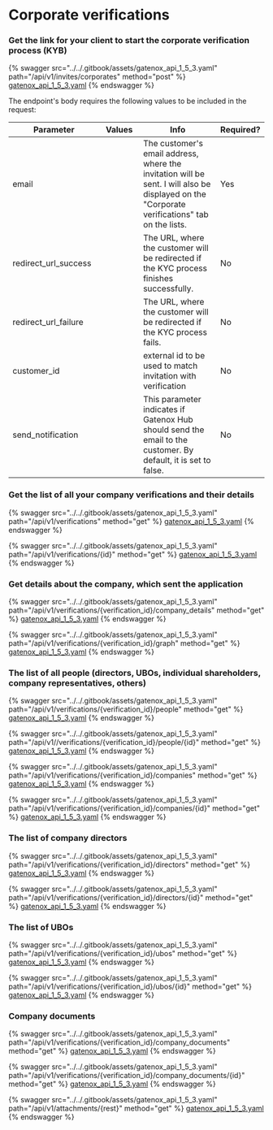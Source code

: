 # Corporate verifications

### Get the link for your client to start the corporate verification process (KYB)

{% swagger src="../../.gitbook/assets/gatenox_api_1_5_3.yaml" path="/api/v1/invites/corporates" method="post" %}
[gatenox_api_1_5_3.yaml](../../.gitbook/assets/gatenox_api_1_5_3.yaml)
{% endswagger %}

The endpoint's body requires the following values to be included in the request:

<table><thead><tr><th width="203">Parameter</th><th width="109">Values</th><th width="316">Info</th><th>Required?</th></tr></thead><tbody><tr><td>email</td><td></td><td>The customer's email address, where the invitation will be sent. I will also be displayed on the "Corporate verifications" tab on the lists.</td><td>Yes</td></tr><tr><td>redirect_url_success</td><td></td><td>The URL, where the customer will be redirected if the KYC process finishes successfully.</td><td>No</td></tr><tr><td>redirect_url_failure</td><td></td><td>The URL, where the customer will be redirected if the KYC process fails.</td><td>No</td></tr><tr><td>customer_id</td><td></td><td>external id to be used to match invitation with verification</td><td>No</td></tr><tr><td>send_notification</td><td></td><td>This parameter indicates if Gatenox Hub should send the email to the customer. By default, it is set to false.</td><td>No</td></tr></tbody></table>

### Get the list of all your company verifications and their details

{% swagger src="../../.gitbook/assets/gatenox_api_1_5_3.yaml" path="/api/v1/verifications" method="get" %}
[gatenox_api_1_5_3.yaml](../../.gitbook/assets/gatenox_api_1_5_3.yaml)
{% endswagger %}

{% swagger src="../../.gitbook/assets/gatenox_api_1_5_3.yaml" path="/api/v1/verifications/{id}" method="get" %}
[gatenox_api_1_5_3.yaml](../../.gitbook/assets/gatenox_api_1_5_3.yaml)
{% endswagger %}

### Get details about the company, which sent the application

{% swagger src="../../.gitbook/assets/gatenox_api_1_5_3.yaml" path="/api/v1/verifications/{verification_id}/company_details" method="get" %}
[gatenox_api_1_5_3.yaml](../../.gitbook/assets/gatenox_api_1_5_3.yaml)
{% endswagger %}

{% swagger src="../../.gitbook/assets/gatenox_api_1_5_3.yaml" path="/api/v1/verifications/{verification_id}/graph" method="get" %}
[gatenox_api_1_5_3.yaml](../../.gitbook/assets/gatenox_api_1_5_3.yaml)
{% endswagger %}

### The list of all people (directors, UBOs, individual shareholders, company representatives, others)

{% swagger src="../../.gitbook/assets/gatenox_api_1_5_3.yaml" path="/api/v1/verifications/{verification_id}/people" method="get" %}
[gatenox_api_1_5_3.yaml](../../.gitbook/assets/gatenox_api_1_5_3.yaml)
{% endswagger %}

{% swagger src="../../.gitbook/assets/gatenox_api_1_5_3.yaml" path="/api/v1//verifications/{verification_id}/people/{id}" method="get" %}
[gatenox_api_1_5_3.yaml](../../.gitbook/assets/gatenox_api_1_5_3.yaml)
{% endswagger %}

{% swagger src="../../.gitbook/assets/gatenox_api_1_5_3.yaml" path="/api/v1/verifications/{verification_id}/companies" method="get" %}
[gatenox_api_1_5_3.yaml](../../.gitbook/assets/gatenox_api_1_5_3.yaml)
{% endswagger %}

{% swagger src="../../.gitbook/assets/gatenox_api_1_5_3.yaml" path="/api/v1/verifications/{verification_id}/companies/{id}" method="get" %}
[gatenox_api_1_5_3.yaml](../../.gitbook/assets/gatenox_api_1_5_3.yaml)
{% endswagger %}

### The list of company directors

{% swagger src="../../.gitbook/assets/gatenox_api_1_5_3.yaml" path="/api/v1/verifications/{verification_id}/directors" method="get" %}
[gatenox_api_1_5_3.yaml](../../.gitbook/assets/gatenox_api_1_5_3.yaml)
{% endswagger %}

{% swagger src="../../.gitbook/assets/gatenox_api_1_5_3.yaml" path="/api/v1/verifications/{verification_id}/directors/{id}" method="get" %}
[gatenox_api_1_5_3.yaml](../../.gitbook/assets/gatenox_api_1_5_3.yaml)
{% endswagger %}

### The list of UBOs

{% swagger src="../../.gitbook/assets/gatenox_api_1_5_3.yaml" path="/api/v1/verifications/{verification_id}/ubos" method="get" %}
[gatenox_api_1_5_3.yaml](../../.gitbook/assets/gatenox_api_1_5_3.yaml)
{% endswagger %}

{% swagger src="../../.gitbook/assets/gatenox_api_1_5_3.yaml" path="/api/v1/verifications/{verification_id}/ubos/{id}" method="get" %}
[gatenox_api_1_5_3.yaml](../../.gitbook/assets/gatenox_api_1_5_3.yaml)
{% endswagger %}

### Company documents

{% swagger src="../../.gitbook/assets/gatenox_api_1_5_3.yaml" path="/api/v1/verifications/{verification_id}/company_documents" method="get" %}
[gatenox_api_1_5_3.yaml](../../.gitbook/assets/gatenox_api_1_5_3.yaml)
{% endswagger %}

{% swagger src="../../.gitbook/assets/gatenox_api_1_5_3.yaml" path="/api/v1/verifications/{verification_id}/company_documents/{id}" method="get" %}
[gatenox_api_1_5_3.yaml](../../.gitbook/assets/gatenox_api_1_5_3.yaml)
{% endswagger %}

{% swagger src="../../.gitbook/assets/gatenox_api_1_5_3.yaml" path="/api/v1/attachments/{rest}" method="get" %}
[gatenox_api_1_5_3.yaml](../../.gitbook/assets/gatenox_api_1_5_3.yaml)
{% endswagger %}
